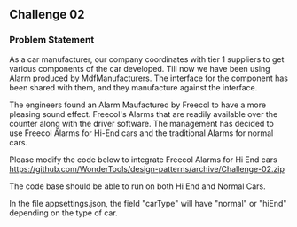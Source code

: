 ## Challenge 02

### Problem Statement
As a car manufacturer, our company coordinates with tier 1 suppliers to get various components of the car developed.
Till now we have been using Alarm produced by MdfManufacturers. The interface for the component has been shared with them, and they manufacture against the interface.

The engineers found an Alarm Maufactured by Freecol to have a more pleasing sound effect. Freecol's Alarms that are readily available over the counter along with the driver software. The management has decided to use Freecol Alarms for Hi-End cars and the traditional Alarms for normal cars.

Please modify the code below to integrate Freecol Alarms for Hi End cars
https://github.com/WonderTools/design-patterns/archive/Challenge-02.zip

The code base should be able to run on both Hi End and Normal Cars.

In the file appsettings.json, the field "carType" will have "normal" or "hiEnd" depending on the type of car.